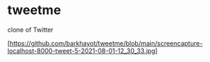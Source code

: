 # tweetme
clone of Twitter

[https://github.com/barkhayot/tweetme/blob/main/screencapture-localhost-8000-tweet-5-2021-08-01-12_30_33.jpg]
